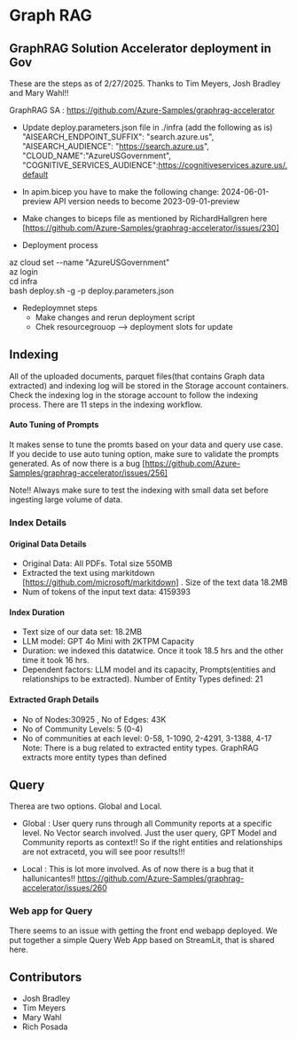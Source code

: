 # Graph RAG



## GraphRAG Solution Accelerator deployment in Gov
These are the steps as of 2/27/2025. 
Thanks to Tim Meyers, Josh Bradley and Mary Wahl!!

GraphRAG SA : https://github.com/Azure-Samples/graphrag-accelerator

- Update deploy.parameters.json file in ./infra (add the following as is)
"AISEARCH_ENDPOINT_SUFFIX": "search.azure.us",
"AISEARCH_AUDIENCE": "https://search.azure.us",
"CLOUD_NAME":"AzureUSGovernment",
"COGNITIVE_SERVICES_AUDIENCE":https://cognitiveservices.azure.us/.default

- In apim.bicep you have to make the following change:  2024-06-01-preview API version needs to become 2023-09-01-preview

- Make changes to biceps file as mentioned by RichardHallgren here [https://github.com/Azure-Samples/graphrag-accelerator/issues/230]

- Deployment process

az cloud set --name "AzureUSGovernment"     
az login    
cd infra        
bash deploy.sh -g -p deploy.parameters.json  


- Redeploymnet steps
    - Make changes and rerun deployment script
    - Chek resourcegrouop --> deployment slots for update


## Indexing 
All of the uploaded documents, parquet files(that contains Graph data extracted) and indexing log will be stored in the Storage account containers.
Check the indexing log in the storage account to follow the indexing process. There are 11 steps in the indexing workflow. 
#### Auto Tuning of Prompts
It makes sense to tune the promts based on your data and query use case. If you decide to use auto tuning option, make sure to validate the prompts generated. As of now there is a bug [https://github.com/Azure-Samples/graphrag-accelerator/issues/256]

Note!! Always make sure to test the indexing with small data set before ingesting large volume of data. 

### Index Details
#### Original Data Details
- Original Data: All PDFs. Total size 550MB
- Extracted the text using markitdown [https://github.com/microsoft/markitdown] . Size of the text data 18.2MB
- Num of tokens of the input text data: 4159393

#### Index Duration
- Text size of our data set: 18.2MB
- LLM model: GPT 4o Mini with 2KTPM Capacity
- Duration: we indexed this datatwice. Once it took 18.5 hrs and the other time it took 16 hrs. 
- Dependent factors: LLM model and its capacity, Prompts(entities and relationships to be extracted). Number of Entity Types defined: 21 
#### Extracted Graph Details
- No of Nodes:30925 , No of Edges: 43K
- No of Community Levels: 5 (0-4)
- No of communities at each level: 0-58, 1-1090, 2-4291, 3-1388, 4-17
Note: There is a bug related to extracted entity types. GraphRAG extracts more entity types than defined

## Query

Therea are two options. Global and Local. 
- Global : User query runs through all Community reports at a specific level. No Vector search involved. Just the user query, GPT Model and Community reports as context!! So if the right entities and relationships are not extracetd, you will see poor results!!! 

- Local : This is lot more involved. As of now there is a bug that it hallunicantes!! https://github.com/Azure-Samples/graphrag-accelerator/issues/260 

### Web app for Query
There seems to an issue with getting the front end webapp deployed. 
We put together a simple Query Web App based on StreamLit, that is shared here. 


## Contributors
- Josh Bradley
- Tim Meyers
- Mary Wahl
- Rich Posada

